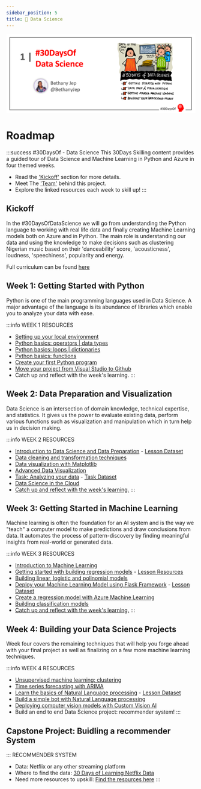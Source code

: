 ```yaml
---
sidebar_position: 5
title: 🔎 Data Science
---
```


![Banner Placeholder](./../../static/img/banners/data-science.png) 

# Roadmap

:::success #30DaysOf - Data Science
This 30Days Skilling content provides a guided tour of Data Science and Machine Learning in Python and Azure in four themed weeks.

 * Read the ['Kickoff'](#kickoff) section for more details.
 * Meet The ['Team'](#meet-the-team) behind this project.
 * Explore the linked resources each week to skill up!
:::


## Kickoff 
In the #30DaysOfDataScience we will go from understanding the Python language to working with real life data and finally creating Machine Learning models both on Azure and in Python. The main role is understanding our data and using the knowledge to make decisions such as clustering Nigerian music based on their 'danceability' score, 'acousticness', loudness, 'speechiness', popularity and energy. 

Full curriculum can be found [here](https://techcommunity.microsoft.com/t5/educator-developer-blog/data-science-and-machine-learning-curriculum/ba-p/3503610?WT.mc_id=academic-76398-bethanycheum)

## Week 1: Getting Started with Python
Python is one of the main programming languages used in Data Science. A major advantage of the language is its abundance of libraries which enable you to analyze your data with ease.

:::info WEEK 1 RESOURCES
* [Setting up your local environment](https://youtu.be/6pMvovj7KbE)
* [Python basics: operators | data types](https://aka.ms/py4beginners)
* [Python basics: loops | dictionaries](https://aka.ms/py4beginners)
* [Python basics: functions](https://aka.ms/py4beginners)
* [Create your first Python program](https://aka.ms/pyBMI)
* [Move your project from Visual Studio to Github](https://youtu.be/Zxs1eK2acLk)
* Catch up and reflect with the week's learning.
:::

## Week 2: Data Preparation and Visualization
Data Science is an intersection of domain knowledge, technical expertise, and statistics. It gives us the power to evaluate existing data, perform various functions such as visualization and manipulation which in turn help us in decision making. 

:::info WEEK 2 RESOURCES
* [Introduction to Data Science and Data Preparation](https://aka.ms/analyseData) - [Lesson Dataset](https://aka.ms/pumpkinsDataset )
* [Data cleaning and transformation techniques](https://microsoft.github.io/Data-Science-For-Beginners/#/2-Working-With-Data/08-data-preparation/README)
* [Data visualization with Matplotlib](https://aka.ms/manipulateData)
* [Advanced Data Visualization](https://microsoft.github.io/Data-Science-For-Beginners/#/3-Data-Visualization/README)
* [Task: Analyzing your data](https://microsoft.github.io/Data-Science-For-Beginners/#/4-Data-Science-Lifecycle/15-analyzing/README) - [Task Dataset](https://aka.ms/spamdataset)
* [Data Science in the Cloud](https://aka.ms/30DL-dscloud)
* [Catch up and reflect with the week's learning.](https://techcommunity.microsoft.com/t5/educator-developer-blog/setting-up-python-for-data-science-environments/ba-p/3557884?WT.mc_id=academic-76398-bethanycheum)
:::

## Week 3: Getting Started in Machine Learning
Machine learning is often the foundation for an AI system and is the way we "teach" a computer model to make predictions and draw conclusions from data. It automates the process of pattern-discovery by finding meaningful insights from real-world or generated data.

:::info WEEK 3 RESOURCES
* [Introduction to Machine Learning](https://microsoft.github.io/ML-For-Beginners/#/1-Introduction/README)
* [Getting started with building regression models](https://aka.ms/30DL-regression) - [Lesson Resources](https://aka.ms/30DL-RegressionRe)
* [Building linear, logistic and polinomial models](https://microsoft.github.io/ML-For-Beginners/#/2-Regression/3-Linear/README)
* [Deploy your Machine Learning Model using Flask Framework](https://aka.ms/30DL-deploymodels) - [Lesson Dataset](https://aka.ms/30DL-ufodata)
* [Create a regression model with Azure Machine Learning](https://docs.microsoft.com/en-us/training/modules/use-automated-machine-learning/?WT.mc_id=academic-76398-bethanycheum)
* [Building classification models](https://microsoft.github.io/ML-For-Beginners/#/4-Classification/README)
* [Catch up and reflect with the week's learning.](https://techcommunity.microsoft.com/t5/educator-developer-blog/data-science-and-machine-learning-using-regression-models/ba-p/3565558?WT.mc_id=academic-76398-bethanycheum)
:::

## Week 4: Building your Data Science Projects
Week four covers the remaining techniques that will help you forge ahead with your final project as well as finalizing on a few more machine learning techniques.

:::info WEEK 4 RESOURCES
* [Unsupervised machine learning: clustering](https://aka.ms/30DL-Clustering)
* [Time series forecasting with ARIMA](https://microsoft.github.io/ML-For-Beginners/#/7-TimeSeries/README)
* [Learn the basics of Natural Language processing](https://microsoft.github.io/ML-For-Beginners/#/6-NLP/README) - [Lesson Dataset](https://aka.ms/30DL-NLPData)
* [Build a simple bot with Natural Language processing](https://microsoft.github.io/ML-For-Beginners/#/6-NLP/1-Introduction-to-NLP/README)
* [Deploying computer vision models with Custom Vision AI]( https://aka.ms/30DL-MLSumProject)
* Build an end to end Data Science project: recommender system!
:::

## Capstone Project: Buidling a recommender System
::: RECOMMENDER SYSTEM
* Data: Netflix or any other streaming platform
* Where to find the data: [30 Days of Learning Netflix Data](https://aka.ms/30DL-NetflixData )
* Need more resources to upskill: [Find the resources here](https://aka.ms/30DL-RecommenderSys)
:::

